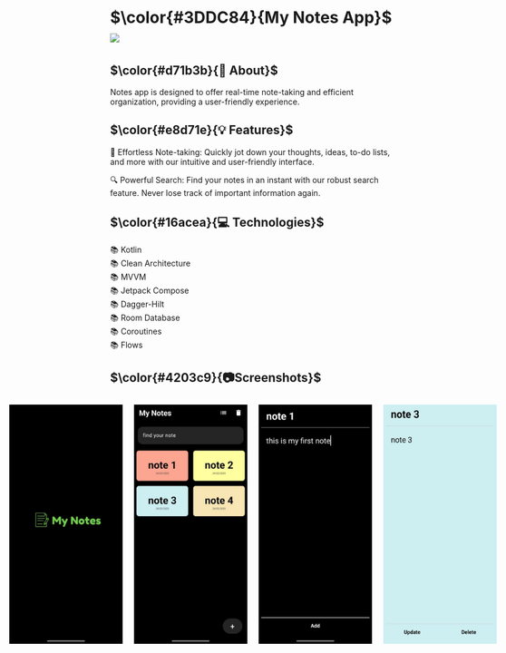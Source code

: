 # $\color{#3DDC84}{My Notes  App}$  <img height="40" src="https://user-images.githubusercontent.com/25181517/117269608-b7dcfb80-ae58-11eb-8e66-6cc8753553f0.png" />

## $\color{#d71b3b}{🚀 About}$

Notes app is designed to offer real-time note-taking and efficient organization, providing a user-friendly experience.


## $\color{#e8d71e}{💡 Features}$

📝 Effortless Note-taking: Quickly jot down your thoughts, ideas, to-do lists, and more with our intuitive and user-friendly interface.

🔍 Powerful Search: Find your notes in an instant with our robust search feature. Never lose track of important information again.


## $\color{#16acea}{💻 Technologies}$

📚 Kotlin
<br>
📚 Clean Architecture
<br>
📚 MVVM
<br>
📚 Jetpack Compose
<br>
📚 Dagger-Hilt
<br>
📚 Room Database
<br>
📚 Coroutines
<br>
📚 Flows


## $\color{#4203c9}{📷Screenshots}$
<div style="display: flex; justify-content: center;">
 <img src="https://github.com/abdelrahmanmohamed19/My-Notes/blob/master/Screenshots/1.jpeg" width="200" hspace="10" vspace="10">
<img src="https://github.com/abdelrahmanmohamed19/My-Notes/blob/master/Screenshots/2.jpeg" width="200" hspace="10" vspace="10">
 <img src="https://github.com/abdelrahmanmohamed19/My-Notes/blob/master/Screenshots/3.jpeg" width="200" hspace="10" vspace="10">
 <img src="https://github.com/abdelrahmanmohamed19/My-Notes/blob/master/Screenshots/4.jpeg" width="200" hspace="10" vspace="10">
  </div>
